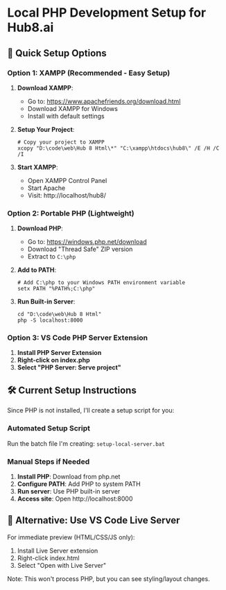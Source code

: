 # Local PHP Development Setup for Hub8.ai

## 🚀 Quick Setup Options

### Option 1: XAMPP (Recommended - Easy Setup)

1. **Download XAMPP**:
   - Go to: https://www.apachefriends.org/download.html
   - Download XAMPP for Windows
   - Install with default settings

2. **Setup Your Project**:
   ```batch
   # Copy your project to XAMPP
   xcopy "D:\code\web\Hub 8 Html\*" "C:\xampp\htdocs\hub8\" /E /H /C /I
   ```

3. **Start XAMPP**:
   - Open XAMPP Control Panel
   - Start Apache
   - Visit: http://localhost/hub8/

### Option 2: Portable PHP (Lightweight)

1. **Download PHP**:
   - Go to: https://windows.php.net/download
   - Download "Thread Safe" ZIP version
   - Extract to `C:\php`

2. **Add to PATH**:
   ```batch
   # Add C:\php to your Windows PATH environment variable
   setx PATH "%PATH%;C:\php"
   ```

3. **Run Built-in Server**:
   ```batch
   cd "D:\code\web\Hub 8 Html"
   php -S localhost:8000
   ```

### Option 3: VS Code PHP Server Extension

1. **Install PHP Server Extension**
2. **Right-click on index.php**
3. **Select "PHP Server: Serve project"**

## 🛠️ Current Setup Instructions

Since PHP is not installed, I'll create a setup script for you:

### Automated Setup Script

Run the batch file I'm creating: `setup-local-server.bat`

### Manual Steps if Needed

1. **Install PHP**: Download from php.net
2. **Configure PATH**: Add PHP to system PATH
3. **Run server**: Use PHP built-in server
4. **Access site**: Open http://localhost:8000

## 🔧 Alternative: Use VS Code Live Server

For immediate preview (HTML/CSS/JS only):
1. Install Live Server extension
2. Right-click index.html
3. Select "Open with Live Server"

Note: This won't process PHP, but you can see styling/layout changes.

